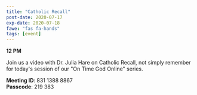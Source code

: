 ```yaml
---
title: "Catholic Recall"
post-date: 2020-07-17
exp-date: 2020-07-18
fawe: "fas fa-hands"
tags: [event]
---
```

**12 PM**

Join us a video with Dr. Julia Hare on Catholic Recall, not simply remember for today's session of our "On Time God Online" series.

<p class="text-danger"><b>Meeting ID</b>: 831 1388 8867
<br>
<b>Passcode</b>: 219 383
</p>